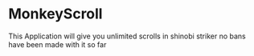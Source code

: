 # MonkeyScroll
This Application will give you unlimited scrolls in shinobi striker no bans have been made with it so far
